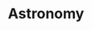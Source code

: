 ---
title: Astronomy
tag: [guide, api, astronomy, overview]
layout: guide-overview
description: Astronomy API provides sunrise/sunset, solar elevation angle, moonrise/moonset, and moon phase data for the next 60 days for any location worldwide.
permalink: /en/docs/api/astronomy/
ref: 0-api-astronomy
---